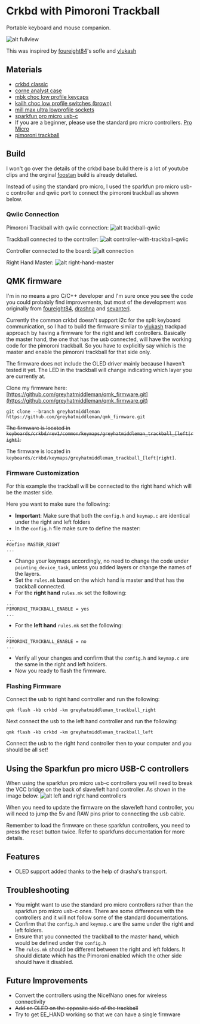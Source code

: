 # Crkbd with Pimoroni Trackball
Portable keyboard and mouse companion.

![alt fullview][fullview]

This was inspired by [foureight84](https://github.com/foureight84/sofle-keyboard-pimoroni)'s sofle and [vlukash](https://github.com/vlukash/corne-trackpad)


## Materials
- [crkbd classic](https://www.littlekeyboards.com/collections/corne-pcb-kits/products/crkbd-classic-essentials-kit)
- [corne analyst case](https://www.littlekeyboards.com/collections/corne-cases/products/corne-analyst-case)
- [mbk choc low profile keycaps](https://www.littlekeyboards.com/collections/keycaps/products/mbk-choc-low-profile-keycaps)
- [kailh choc low profile switches (brown)](https://www.littlekeyboards.com/collections/keyboard-switches/products/kailh-choc-low-profile-switches)
- [mill max ultra lowprofile sockets](https://www.littlekeyboards.com/collections/miscellaneous/products/mill-max-ultra-low-profile-sockets)
- [sparkfun pro micro usb-c](https://www.sparkfun.com/products/15795)
 - If you are a beginner, please use the standard pro micro controllers. [Pro Micro](https://www.littlekeyboards.com/collections/mcus/products/pro-micro-black)
- [pimoroni trackball](https://shop.pimoroni.com/products/trackball-breakout)


## Build
I won't go over the details of the crkbd base build there is a lot of youtube clips and the orginal [foostan](https://github.com/foostan/crkbd) build is already detailed.

Instead of using the standard pro micro, I used the sparkfun pro micro usb-c controller and qwiic port to connect the pimoroni trackball as shown below.


### Qwiic Connection
Pimoroni Trackball with qwiic connection:
![alt trackball-qwiic][trackball-qwiic]

Trackball connected to the controller:
![alt controller-with-trackball-qwiic][controller-with-trackball-qwiic]

Controller connected to the board:
![alt connection][connection]

Right Hand Master:
![alt right-hand-master][right-hand-master]


## QMK firmware
I'm in no means a pro C/C++ developer and I'm sure once you see the code you could probably find improvements, but most of the development was originally from [foureight84](https://github.com/foureight84/qmk_firmware/tree/sofle_foureight84/keyboards/sofle/keymaps/foureight84), [drashna](https://github.com/drashna) and [sevanteri](https://github.com/sevanteri/qmk_firmware/tree/master/users/sevanteri).

Currently the common crkbd doesn't support i2c for the split keyboard communication, so I had to build the firmware similar to [vlukash](https://github.com/qmk/qmk_firmware/tree/master/keyboards/crkbd/keymaps) trackpad approach by having a firmware for the right and left controllers. Basically the master hand, the one that has the usb connected, will have the working code for the pimoroni trackball. So you have to explicitly say which is the master and enable the pimoroni trackball for that side only.

The firmware does not include the OLED driver mainly because I haven't tested it yet. The LED in the trackball will change indicating which layer you are currently at.

Clone my firmware here:
[https://github.com/greyhatmiddleman/qmk_firmware.git](https://github.com/greyhatmiddleman/qmk_firmware.git)

```
git clone --branch greyhatmiddleman https://github.com/greyhatmiddleman/qmk_firmware.git
```

~~The firmware is located in ```keyboards/crkbd/rev1/common/keymaps/greyhatmiddleman_trackball_[left|right]```.~~

The firmware is located in ```keyboards/crkbd/keymaps/greyhatmiddleman_trackball_[left|right]```.


### Firmware Customization
For this example the trackball will be connected to the right hand which will be the master side.

Here you want to make sure the following:

- __Important__: Make sure that both the ```config.h``` and ```keymap.c``` are identical under the right and left folders
- In the ```config.h``` file make sure to define the master:
```
...
#define MASTER_RIGHT
...
```
- Change your keymaps accordingly, no need to change the code under ```pointing_device_task```, unless you added layers or change the names of the layers.
- Set the ```rules.mk``` based on the which hand is master and that has the trackball connected.
 - For the __right hand__ ```rules.mk``` set the following:
 ```
 ...
 PIMORONI_TRACKBALL_ENABLE = yes
 ...
 ```
 - For the __left hand__ ```rules.mk``` set the following:
 ```
 ...
 PIMORONI_TRACKBALL_ENABLE = no
 ...
 ```
- Verify all your changes and confirm that the ```config.h``` and ```keymap.c``` are the same in the right and left holders.
- Now you ready to flash the firmware.

### Flashing Firmware
Connect the usb to right hand controller and run the following:
```
qmk flash -kb crkbd -km greyhatmiddleman_trackball_right
```

Next connect the usb to the left hand controller and run the following:
```
qmk flash -kb crkbd -km greyhatmiddleman_trackball_left
```

Connect the usb to the right hand controller then to your computer and you should be all set!


## Using the Sparkfun pro micro USB-C controllers
When using the sparkfun pro micro usb-c controllers you will need to break the VCC bridge on the back of slave/left hand controller. As shown in the image below.
![alt left and right hand controllers][left-right-controllers]

When you need to update the firmware on the slave/left hand controller, you will need to jump the 5v and RAW pins prior to connecting the usb cable.

Remember to load the firmware on these sparkfun controllers, you need to press the reset button twice. Refer to sparkfuns documentation for more details.

## Features
- OLED support added thanks to the help of drasha's transport.

## Troubleshooting
- You might want to use the standard pro micro controllers rather than the sparkfun pro micro usb-c ones. There are some differences with the controllers and it will not follow some of the standard documentations.
- Confirm that the ```config.h``` and ```keymap.c``` are the same under the right and left folders.
- Ensure that you connected the trackball to the master hand, which would be defined under the ```config.h```
- The ```rules.mk``` should be different between the right and left folders. It should dictate which has the Pimoroni enabled which the other side should have it disabled.

## Future Improvements
- Convert the controllers using the Nice!Nano ones for wireless connectivity
- ~~Add an OLED on the opposite side of the trackball~~
- Try to get EE_HAND working so that we can have a single firmware

<!--
<div>
<blank>
<a href="https://www.buymeacoffee.com/whmiddleman" target="_blank"><img src="https://www.buymeacoffee.com/assets/img/custom_images/orange_img.png" alt="Buy Me A Coffee" style="height: 41px !important;width: 174px !important;box-shadow: 0px 3px 2px 0px rgba(190, 190, 190, 0.5) !important;-webkit-box-shadow: 0px 3px 2px 0px rgba(190, 190, 190, 0.5) !important;" ></a>
</blank>
</div>
-->


[connection]: https://raw.githubusercontent.com/greyhatmiddleman/crkbd-pimoroni-trackball/main/images/connection.jpg
[controller-with-trackball-qwiic]: https://raw.githubusercontent.com/greyhatmiddleman/crkbd-pimoroni-trackball/main/images/controller-with-trackball-qwiic.jpg
[fullview]: https://raw.githubusercontent.com/greyhatmiddleman/crkbd-pimoroni-trackball/main/images/fullview.jpg
[right-hand-master]: https://raw.githubusercontent.com/greyhatmiddleman/crkbd-pimoroni-trackball/main/images/right-hand-master.jpg
[trackball-qwiic]: https://raw.githubusercontent.com/greyhatmiddleman/crkbd-pimoroni-trackball/main/images/trackball-qwiic.jpg
[left-right-controllers]: https://raw.githubusercontent.com/greyhatmiddleman/crkbd-pimoroni-trackball/main/images/left-right-controllers.jpg

